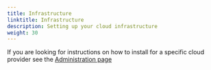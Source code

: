```yaml
---
title: Infrastructure
linktitle: Infrastructure
description: Setting up your cloud infrastructure
weight: 30
---
```


If you are looking for instructions on how to install for a specific cloud provider see the [Administration page](/docs/v3/#administration)

